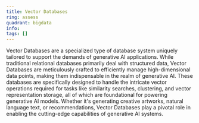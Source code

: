 ```yaml
---
title: Vector Databases
ring: assess
quadrant: bigdata
info:
tags: []
---
```


Vector Databases are a specialized type of database system uniquely tailored to support the demands of generative AI applications. While traditional relational databases primarily deal with structured data, Vector Databases are meticulously crafted to efficiently manage high-dimensional data points, making them indispensable in the realm of generative AI. These databases are specifically designed to handle the intricate vector operations required for tasks like similarity searches, clustering, and vector representation storage, all of which are foundational for powering generative AI models. Whether it's generating creative artworks, natural language text, or recommendations, Vector Databases play a pivotal role in enabling the cutting-edge capabilities of generative AI systems.
